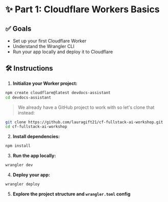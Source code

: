 # ✨ Part 1: Cloudflare Workers Basics

## ✅ Goals
- Set up your first Cloudflare Worker
- Understand the Wrangler CLI
- Run your app locally and deploy it to Cloudflare

## 🛠️ Instructions

1. **Initialize your Worker project:**
```bash
npm create cloudflare@latest devdocs-assistant
cd devdocs-assistant
```

> We already have a GitHub project to work with so let's clone that instead:

```bash
git clone https://github.com/lauragift21/cf-fullstack-ai-workshop.git
cd cf-fullstack-ai-workshop
```

2. **Install dependencies:**
```bash
npm install
```

3. **Run the app locally:**
```bash
wrangler dev
```

4. **Deploy your app:**
```bash
wrangler deploy
```

5. **Explore the project structure and `wrangler.toml` config**

